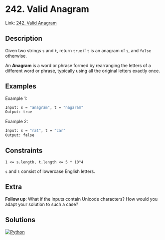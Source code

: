 
# 242. Valid Anagram

Link: [242. Valid Anagram](https://leetcode.com/problems/valid-anagram/)

## Description

Given two strings `s` and `t`, return `true` if `t` is an anagram of `s`, and `false` otherwise.

An **Anagram** is a word or phrase formed by rearranging the letters of a different word or phrase, typically using all the original letters exactly once.

## Examples

Example 1:

```bash
Input: s = "anagram", t = "nagaram"
Output: true
```

Example 2:

```bash
Input: s = "rat", t = "car"
Output: false
```

## Constraints

`1 <= s.length, t.length <= 5 * 10^4`

`s` and `t` consist of lowercase English letters.

## Extra

**Follow up**: What if the inputs contain Unicode characters? How would you adapt your solution to such a case?

## Solutions

[![Python](https://img.shields.io/badge/-Python-black?style=for-the-badge&logo=python)](./solution.py)

